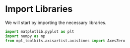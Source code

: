 # Import Libraries

We will start by importing the necessary libraries.

```python
import matplotlib.pyplot as plt
import numpy as np
from mpl_toolkits.axisartist.axislines import AxesZero
```

